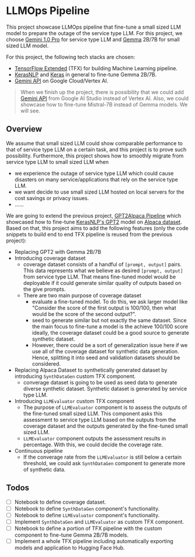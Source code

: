 # LLMOps Pipeline

This project showcase LLMOps pipeline that fine-tune a small sized LLM model to prepare the outage of the service type LLM. For this project, we choose [Gemini 1.0 Pro](https://deepmind.google/technologies/gemini/) for service type LLM and [Gemma](https://blog.google/technology/developers/gemma-open-models/) 2B/7B for small sized LLM model.

For this project, the following tech stacks are chosen:
- [TensorFlow Extended](https://www.tensorflow.org/tfx?hl=ko) (TFX) for building Machine Learning pipeline.
- [KerasNLP](https://keras.io/keras_nlp/) and [Keras](https://keras.io/) in general to fine-tune Gemma 2B/7B.
- [Gemini API](https://cloud.google.com/vertex-ai/docs/generative-ai/model-reference/gemini) on Google Cloud/Vertex AI.

> When we finish up the project, there is possibility that we could add [Gemini API](https://ai.google.dev/) from Google AI Studio instead of Vertex AI. Also, we could showcase how to fine-tune Mistral-7B instead of Gemma models. We will see.

## Overview

We assume that small sized LLM could show comparable performance to that of service type LLM on a certain task, and this project is to prove such possibility. Furthermore, this project shows how to smoothly migrate from service type LLM to small sized LLM when 
- we experience the outage of service type LLM which could cause disasters on many service/applications that rely on the service type LLM.
- we want decide to use small sized LLM hosted on local servers for the cost savings or privacy issues.
- ......

We are going to extend the previous project, [GPT2Alpaca Pipeline](https://github.com/deep-diver/gpt2-ft-pipeline) which showcased how to fine-tune [KerasNLP's GPT2](https://keras.io/api/keras_nlp/models/gpt2/) model on [Alpaca dataset](https://github.com/gururise/AlpacaDataCleaned). Based on that, this project aims to add the following features (only the code snippets to build end to end TFX pipeline is reused from the previous project):

- Replacing GPT2 with Gemma 2B/7B
- Introducing coverage dataset
  - coverage dataset consists of a handful of `[prompt, output]` pairs. This data represents what we believe as desired `[prompt, output]` from service type LLM. That means fine-tuned model would be deployable if it could generate similar quality of outputs based on the give prompts.
  - There are two main purpose of coverage dataset
    - evaluate a fine-tuned model. To do this, we ask larger model like "Consider the score of the first output is 100/100, then what would be the score of the second output?".
    - seed to generate similar but not exactly the same dataset. Since the main focus to fine-tune a model is the achieve 100/100 score ideally, the coverage dataset could be a good source to generate synthetic dataset.
    - However, there could be a sort of generalization issue here if we use all of the coverage dataset for synthetic data generation. Hence, splitting it into seed and validation datasets should be considered.
- Replacing Alpaca Dataset to synthetically generated dataset by introducing `SynthDataGen` custom TFX component.
  - converage dataset is going to be used as seed data to generate diverse synthetic dataset. Synthetic dataset is generated by service type LLM.
- Introducing `LLMEvaluator` custom TFX component
  - The purpose of `LLMEvaluator` component is to assess the outputs of the fine-tuned small sized LLM. This component asks this assessment to service type LLM based on the outputs from the coverage dataset and the outputs generated by the fine-tuned small sized LLM.
  - `LLMEvaluator` component outputs the assessment results in percentage. With this, we could decide the coverage rate. 
- Continuous pipeline
  - If the converage rate from the `LLMEvaluator` is still below a certain threshold, we could ask `SynthDataGen` component to generate more of synthetic data.

## Todos

- [ ] Notebook to define coverage dataset.
- [ ] Notebook to define `SynthDataGen` component's functionality.
- [ ] Notebook to define `LLMEvaluator` component's functionality.
- [ ] Implement `SynthDataGen` and `LLMEvaluator` as custom TFX component.
- [ ] Notebook to define a portion of TFX pipeline with the custom component to fine-tune Gemma 2B/7B models.
- [ ] Implement a whole TFX pipeline including automatically exporting models and application to Hugging Face Hub.